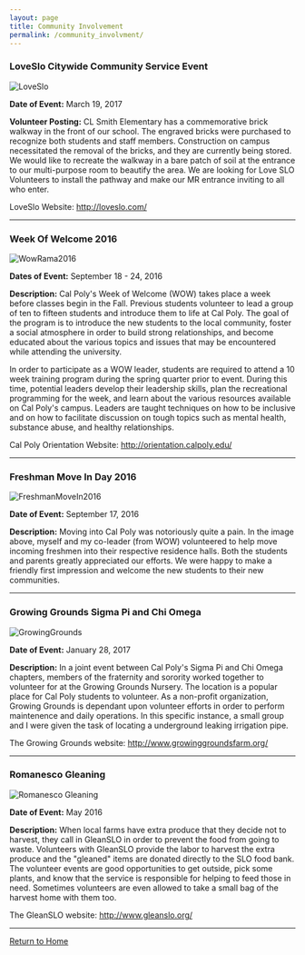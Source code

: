 ```yaml
---
layout: page
title: Community Involvement
permalink: /community_involvment/
---
```


### LoveSlo Citywide Community Service Event

![LoveSlo](https://jonscott20.github.io/Files/Images/LoveSloCLSmithElementary.jpg)

**Date of Event:** March 19, 2017

**Volunteer Posting:** CL Smith Elementary has a commemorative brick walkway in the front of our school. The engraved bricks were purchased to recognize both students and staff members. Construction on campus necessitated the removal of the bricks, and they are currently being stored. We would like to recreate the walkway in a bare patch of soil at the entrance to our multi-purpose room to beautify the area. We are looking for Love SLO Volunteers to install the pathway and make our MR entrance inviting to all who enter. 

LoveSlo Website: <http://loveslo.com/>

--------

### Week Of Welcome 2016
![WowRama2016](https://jonscott20.github.io/Files/Images/WowRama2016.jpg)

**Dates of Event:** September 18 - 24, 2016

**Description:**
Cal Poly's Week of Welcome (WOW) takes place a week before classes begin in the Fall. Previous students volunteer to lead a group of ten to fifteen students and introduce them to life at Cal Poly. The goal of the program is to introduce the new students to the local community, foster a social atmosphere in order to build strong relationships, and become educated about the various topics and issues that may be encountered while attending the university. 

In order to participate as a WOW leader, students are required to attend a 10 week training program during the spring quarter prior to event. During this time, potential leaders develop their leadership skills, plan the recreational programming for the week, and learn about the various resources available on Cal Poly's campus. Leaders are taught techniques on how to be inclusive and on how to facilitate discussion on tough topics such as mental health, substance abuse, and healthy relationships. 

Cal Poly Orientation Website: <http://orientation.calpoly.edu/>

---------

### Freshman Move In Day 2016
![FreshmanMoveIn2016](https://jonscott20.github.io/Files/Images/FreshmanMoveIn2016.jpg)

**Date of Event:** September 17, 2016

**Description:**
Moving into Cal Poly was notoriously quite a pain. In the image above, myself and my co-leader (from WOW) volunteered to help move incoming freshmen into their respective residence halls. Both the students and parents greatly appreciated our efforts. We were happy to make a friendly first impression and welcome the new students to their new communities.

--------


### Growing Grounds Sigma Pi and Chi Omega

![GrowingGrounds](https://jonscott20.github.io/Files/Images/GrowingGrounds.jpg)

**Date of Event:** January 28, 2017

**Description:**
In a joint event between Cal Poly's Sigma Pi and Chi Omega chapters, members of the fraternity and sorority worked together to volunteer for at the Growing Grounds Nursery. The location is a popular place for Cal Poly students to volunteer. As a non-profit organization, Growing Grounds is dependant upon volunteer efforts in order to perform maintenence and daily operations. In this specific instance, a small group and I were given the task of locating a underground leaking irrigation pipe. 

The Growing Grounds website: <http://www.growinggroundsfarm.org/>

---------

### Romanesco Gleaning

![Romanesco Gleaning](https://jonscott20.github.io/Files/Images/GleanSlo2016.jpg)

**Date of Event:** May 2016

**Description:**
When local farms have extra produce that they decide not to harvest, they call in GleanSLO in order to prevent the food from going to waste. Volunteers with GleanSLO provide the labor to harvest the extra produce and the "gleaned" items are donated directly to the SLO food bank. The volunteer events are good opportunities to get outside, pick some plants, and know that the service is responsible for helping to feed those in need. Sometimes volunteers are even allowed to take a small bag of the harvest home with them too.


The GleanSLO website: <http://www.gleanslo.org/>

---------

[Return to Home](https://jonscott20.github.io/)



